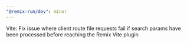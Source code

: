 ```yaml
---
"@remix-run/dev": minor
---
```


Vite: Fix issue where client route file requests fail if search params have been processed before reaching the Remix Vite plugin
